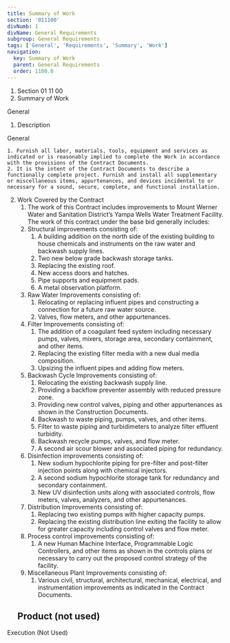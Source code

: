 ```yaml
---
title: Summary of Work
section: '011100'
divNumb: 1
divName: General Requirements
subgroup: General Requirements
tags: ['General', 'Requirements', 'Summary', 'Work']
navigation:
  key: Summary of Work
  parent: General Requirements
  order: 1100.0
---
```


   1. Section 01 11 00
   1. Summary of Work

General
1. Description

General

	1. Furnish all labor, materials, tools, equipment and services as indicated or is reasonably implied to complete the Work in accordance with the provisions of the Contract Documents.
	2. It is the intent of the Contract Documents to describe a functionally complete project. Furnish and install all supplementary or miscellaneous items, appurtenances, and devices incidental to or necessary for a sound, secure, complete, and functional installation.
2. Work Covered by the Contract
   1. The work of this Contract includes improvements to Mount Werner Water and Sanitation District’s Yampa Wells Water Treatment Facility. The work of this contract under the base bid generally includes:
	1. Structural improvements consisting of:
		1. A building addition on the north side of the existing building to house chemicals and instruments on the raw water and backwash supply lines.
		2. Two new below grade backwash storage tanks.
		3. Replacing the existing roof.
		4. New access doors and hatches.
		5. Pipe supports and equipment pads.
		6. A metal observation platform.
	2. Raw Water Improvements consisting of: 
		1. Relocating or replacing influent pipes and constructing a connection for a future raw water source.
		2. Valves, flow meters, and other appurtenances.
	3. Filter Improvements consisting of:
		1. The addition of a coagulant feed system including necessary pumps, valves, mixers, storage area, secondary containment, and other items.
		2. Replacing the existing filter media with a new dual media composition.
		3. Upsizing the influent pipes and adding flow meters.
	4. Backwash Cycle Improvements consisting of:
		1. Relocating the existing backwash supply line.
		2. Providing a backflow preventer assembly with reduced pressure zone.
		3. Providing new control valves, piping and other appurtenances as shown in the Construction Documents.
		4. Backwash to waste piping, pumps, valves, and other items.
		5. Filter to waste piping and turbidimeters to analyze filter effluent turbidity.
		6. Backwash recycle pumps, valves, and flow meter.
		7. A second air scour blower and associated piping for redundancy.
	5. Disinfection improvements consisting of:
		1. New sodium hypochlorite piping for pre-filter and post-filter injection points along with chemical injectors.
		2. A second sodium hypochlorite storage tank for redundancy and secondary containment.
		3. New UV disinfection units along with associated controls, flow meters, valves, analyzers, and other appurtenances.
	6. Distribution Improvements consisting of:
		1. Replacing two existing pumps with higher capacity pumps.
		2. Replacing the existing distribution line exiting the facility to allow for greater capacity including control valves and flow meter.
	7. Process control improvements consisting of:
		1. A new Human Machine Interface, Programmable Logic Controllers, and other items as shown in the controls plans or necessary to carry out the proposed control strategy of the facility.
	8. Miscellaneous Plant Improvements consisting of:
		1. Various civil, structural, architectural, mechanical, electrical, and instrumentation improvements as indicated in the Contract Documents.
   ## Product (not used)

Execution
 (Not Used)

